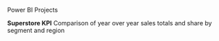 Power BI Projects

**Superstore KPI**
  Comparison of year over year sales totals and share by segment and region
